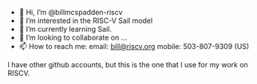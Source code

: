 - 👋 Hi, I’m @billmcspadden-riscv
- 👀 I’m interested in the RISC-V Sail model
- 🌱 I’m currently learning Sail.
- 💞️ I’m looking to collaborate on ...
- 📫 How to reach me:
email:   bill@riscv.org
mobile:  503-807-9309 (US)

I have other github accounts,  but this is the one that I use for my work on RISCV.

<!---
billmcspadden-riscv/billmcspadden-riscv is a ✨ special ✨ repository because its `README.md` (this file) appears on your GitHub profile.
You can click the Preview link to take a look at your changes.
--->
